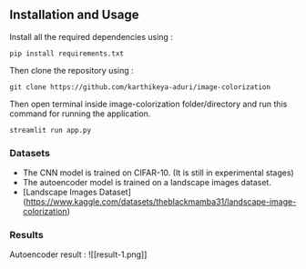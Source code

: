 ## Installation and Usage
Install all the required dependencies using :
```python3
pip install requirements.txt
```

Then clone the repository using :
```git
git clone https://github.com/karthikeya-aduri/image-colorization
```

Then open terminal inside image-colorization folder/directory and run this command for running the application.
```python3
streamlit run app.py
```

### Datasets
- The CNN model is trained on CIFAR-10. (It is still in experimental stages)
- The autoencoder model is trained on a landscape images dataset.
- [Landscape Images Dataset] (https://www.kaggle.com/datasets/theblackmamba31/landscape-image-colorization)

### Results
Autoencoder result :
![[result-1.png]]